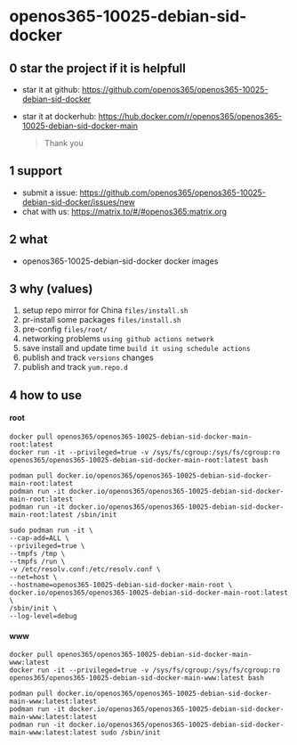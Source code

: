 # openos365-10025-debian-sid-docker

## 0 star the project if it is helpfull

* star it at github: https://github.com/openos365/openos365-10025-debian-sid-docker
* star it at dockerhub: https://hub.docker.com/r/openos365/openos365-10025-debian-sid-docker-main

  > Thank you

## 1 support

* submit a issue: https://github.com/openos365/openos365-10025-debian-sid-docker/issues/new
* chat with us: https://matrix.to/#/#openos365:matrix.org

## 2 what

* openos365-10025-debian-sid-docker docker images
  
## 3 why (values)

1. setup repo mirror for China `files/install.sh`
1. pr-install some packages `files/install.sh`
1. pre-config `files/root/`
1. networking problems `using github actions network`
1. save install and update time `build it using schedule actions`
1. publish and track `versions` changes
1. publish and track `yum.repo.d`

## 4 how to use

#### root
```
docker pull openos365/openos365-10025-debian-sid-docker-main-root:latest
docker run -it --privileged=true -v /sys/fs/cgroup:/sys/fs/cgroup:ro openos365/openos365-10025-debian-sid-docker-main-root:latest bash

podman pull docker.io/openos365/openos365-10025-debian-sid-docker-main-root:latest
podman run -it docker.io/openos365/openos365-10025-debian-sid-docker-main-root:latest
podman run -it docker.io/openos365/openos365-10025-debian-sid-docker-main-root:latest /sbin/init

sudo podman run -it \
--cap-add=ALL \
--privileged=true \
--tmpfs /tmp \
--tmpfs /run \
-v /etc/resolv.conf:/etc/resolv.conf \
--net=host \
--hostname=openos365-10025-debian-sid-docker-main-root \
docker.io/openos365/openos365-10025-debian-sid-docker-main-root:latest \
/sbin/init \
--log-level=debug

```
#### www

```
docker pull openos365/openos365-10025-debian-sid-docker-main-www:latest
docker run -it --privileged=true -v /sys/fs/cgroup:/sys/fs/cgroup:ro openos365/openos365-10025-debian-sid-docker-main-www:latest bash

podman pull docker.io/openos365/openos365-10025-debian-sid-docker-main-www:latest:latest
podman run -it docker.io/openos365/openos365-10025-debian-sid-docker-main-www:latest:latest
podman run -it docker.io/openos365/openos365-10025-debian-sid-docker-main-www:latest:latest sudo /sbin/init
```
